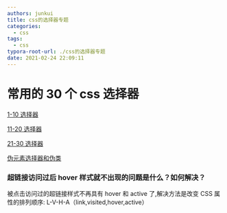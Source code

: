 ```yaml
---
authors: junkui
title: css的选择器专题
categories:
  - css
tags:
  - css
typora-root-url: ./css的选择器专题
date: 2021-02-24 22:09:11
---
```


# 常用的 30 个 css 选择器

[1-10 选择器](https://blog.csdn.net/Ed7zgeE9X/article/details/102812665)

[11-20 选择器](https://blog.csdn.net/Ed7zgeE9X/article/details/102848593)

[21-30 选择器](https://blog.csdn.net/Ed7zgeE9X/article/details/102907996?)

[伪元素选择器和伪类](https://blog.csdn.net/m0_37686205/article/details/88396191)

### 超链接访问过后 hover 样式就不出现的问题是什么？如何解决？

被点击访问过的超链接样式不再具有 hover 和 active 了,解决方法是改变 CSS 属性的排列顺序: L-V-H-A（link,visited,hover,active）
